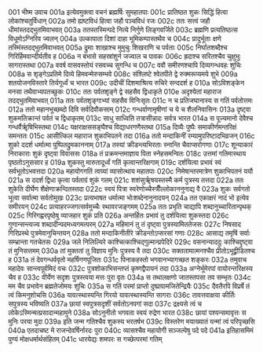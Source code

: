 001  	भीष्म उवाच
001a	इत्येवमुक्त्वा वचनं ब्रह्मर्षिः सुमहातपाः
001c	प्रातिष्ठत शुकः सिद्धिं हित्वा लोकांश्चतुर्विधान्
002a	तमो ह्यष्टविधं हित्वा जहौ पञ्चविधं रजः
002c	ततः सत्त्वं जहौ धीमांस्तदद्भुतमिवाभवत्
003a	ततस्तस्मिन्पदे नित्ये निर्गुणे लिङ्गवर्जिते
003c	ब्रह्मणि प्रत्यतिष्ठत्स विधूमोऽग्निरिव ज्वलन्
004a	उल्कापाता दिशां दाहा भूमिकम्पास्तथैव च
004c	प्रादुर्भूताः क्षणे तस्मिंस्तदद्भुतमिवाभवत्
005a	द्रुमाः शाखाश्च मुमुचुः शिखराणि च पर्वताः
005c	निर्घातशब्दैश्च गिरिर्हिमवान्दीर्यतीव ह
006a	न बभासे सहस्रांशुर्न जज्वाल च पावकः
006c	ह्रदाश्च सरितश्चैव चुक्षुभुः सागरास्तथा
007a	ववर्ष वासवस्तोयं रसवच्च सुगन्धि च
007c	ववौ समीरणश्चापि दिव्यगन्धवहः शुचिः
008a	स शृङ्गेऽप्रतिमे दिव्ये हिमवन्मेरुसम्भवे
008c	संश्लिष्टे श्वेतपीते द्वे रुक्मरूप्यमये शुभे
009a	शतयोजनविस्तारे तिर्यगूर्ध्वं च भारत
009c	उदीचीं दिशमाश्रित्य रुचिरे सन्ददर्श ह
010a	सोऽविशङ्केन मनसा तथैवाभ्यपतच्छुकः
010c	ततः पर्वतशृङ्गे द्वे सहसैव द्विधाकृते
010e 	अदृश्येतां महाराज तदद्भुतमिवाभवत्
011a	ततः पर्वतशृङ्गाभ्यां सहसैव विनिःसृतः
011c	न च प्रतिजघानास्य स गतिं पर्वतोत्तमः
012a	ततो महानभूच्छब्दो दिवि सर्वदिवौकसाम्
012c	गन्धर्वाणामृषीणां च ये च शैलनिवासिनः
013a	दृष्ट्वा शुकमतिक्रान्तं पर्वतं च द्विधाकृतम्
013c	साधु साध्विति तत्रासीन्नादः सर्वत्र भारत
014a	स पूज्यमानो देवैश्च गन्धर्वैर्ॠषिभिस्तथा
014c	यक्षराक्षससङ्घैश्च विद्याधरगणैस्तथा
015a	दिव्यैः पुष्पैः समाकीर्णमन्तरिक्षं समन्ततः
015c	आसीत्किल महाराज शुकाभिपतने तदा
016a	ततो मन्दाकिनीं रम्यामुपरिष्टादभिव्रजन्
016c	शुको ददर्श धर्मात्मा पुष्पितद्रुमकाननाम्
017a	तस्यां क्रीडन्त्यभिरताः स्नान्ति चैवाप्सरोगणाः
017c	शून्याकारं निराकाराः शुकं दृष्ट्वा विवाससः
018a	तं प्रक्रमन्तमाज्ञाय पिता स्नेहसमन्वितः
018c	उत्तमां गतिमास्थाय पृष्ठतोऽनुससार ह
019a	शुकस्तु मारुतादूर्ध्वं गतिं कृत्वान्तरिक्षगाम्
019c	दर्शयित्वा प्रभावं स्वं सर्वभूतोऽभवत्तदा
020a	महायोगगतिं त्वग्र्यां व्यासोत्थाय महातपाः
020c	निमेषान्तरमात्रेण शुकाभिपतनं ययौ
021a	स ददर्श द्विधा कृत्वा पर्वताग्रं शुकं गतम्
021c	शशंसुर्ॠषयस्तस्मै कर्म पुत्रस्य तत्तदा
022a	ततः शुकेति दीर्घेण शैक्षेणाक्रन्दितस्तदा
022c	स्वयं पित्रा स्वरेणोच्चैस्त्रीँल्लोकाननुनाद्य वै
023a	शुकः सर्वगतो भूत्वा सर्वात्मा सर्वतोमुखः
023c	प्रत्यभाषत धर्मात्मा भोःशब्देनानुनादयन्
024a	तत एकाक्षरं नादं भो इत्येव समीरयन्
024c	प्रत्याहरज्जगत्सर्वमुच्चैः स्थावरजङ्गमम्
025a	ततः प्रभृति चाद्यापि शब्दानुच्चारितान्पृथक्
025c	गिरिगह्वरपृष्ठेषु व्याजहार शुकं प्रति
026a	अन्तर्हितः प्रभावं तु दर्शयित्वा शुकस्तदा
026c	गुणान्सन्त्यज्य शब्दादीन्पदमध्यगमत्परम्
027a	महिमानं तु तं दृष्ट्वा पुत्रस्यामिततेजसः
027c	निषसाद गिरिप्रस्थे पुत्रमेवानुचिन्तयन्
028a	ततो मन्दाकिनीतीरे क्रीडन्तोऽप्सरसां गणाः
028c	आसाद्य तमृषिं सर्वाः सम्भ्रान्ता गतचेतसः
029a	जले निलिल्यिरे काश्चित्काश्चिद्गुल्मान्प्रपेदिरे
029c	वसनान्याददुः काश्चिद्दृष्ट्वा तं मुनिसत्तमम्
030a	तां मुक्ततां तु विज्ञाय मुनिः पुत्रस्य वै तदा
030c	सक्ततामात्मनश्चैव प्रीतोऽभूद्व्रीडितश्च ह
031a	तं देवगन्धर्ववृतो महर्षिगणपूजितः
031c	पिनाकहस्तो भगवानभ्यागच्छत शङ्करः
032a	तमुवाच महादेवः सान्त्वपूर्वमिदं वचः
032c	पुत्रशोकाभिसन्तप्तं कृष्णद्वैपायनं तदा
033a	अग्नेर्भूमेरपां वायोरन्तरिक्षस्य चैव ह
033c	वीर्येण सदृशः पुत्रस्त्वया मत्तः पुरा वृतः
034a	स तथालक्षणो जातस्तपसा तव सम्भृतः
034c	मम चैव प्रभावेन ब्रह्मतेजोमयः शुचिः
035a	स गतिं परमां प्राप्तो दुष्प्रापामजितेन्द्रियैः
035c	दैवतैरपि विप्रर्षे तं त्वं किमनुशोचसि
036a	यावत्स्थास्यन्ति गिरयो यावत्स्थास्यन्ति सागराः
036c	तावत्तवाक्षया कीर्तिः सपुत्रस्य भविष्यति
037a	छायां स्वपुत्रसदृशीं सर्वतोऽनपगां सदा
037c	द्रक्ष्यसे त्वं च लोकेऽस्मिन्मत्प्रसादान्महामुने
038a	सोऽनुनीतो भगवता स्वयं रुद्रेण भारत
038c	छायां पश्यन्समावृत्तः स मुनिः परया मुदा
039a	इति जन्म गतिश्चैव शुकस्य भरतर्षभ
039c	विस्तरेण मयाख्यातं यन्मां त्वं परिपृच्छसि
040a	एतदाचष्ट मे राजन्देवर्षिर्नारदः पुरा
040c	व्यासश्चैव महायोगी सञ्जल्पेषु पदे पदे
041a	इतिहासमिमं पुण्यं मोक्षधर्मार्थसंहितम्
041c	धारयेद्यः शमपरः स गच्छेत्परमां गतिम्

